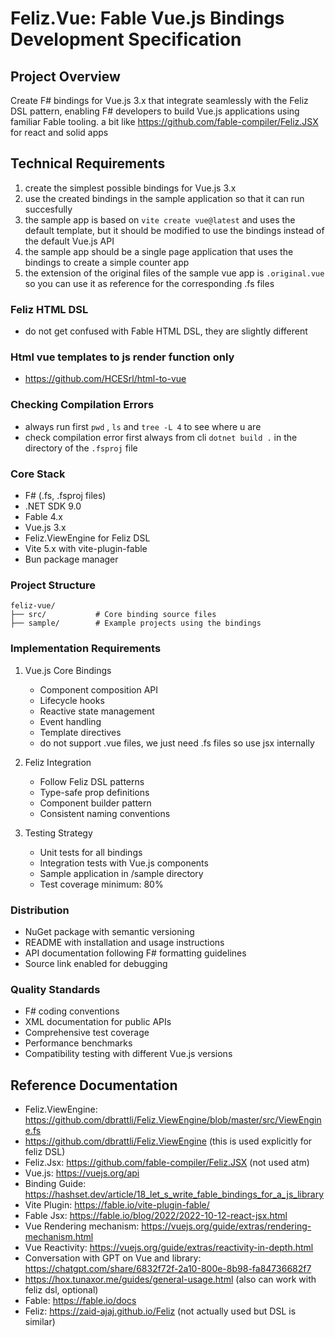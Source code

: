 # Feliz.Vue: Fable Vue.js Bindings Development Specification

## Project Overview
Create F# bindings for Vue.js 3.x that integrate seamlessly with the Feliz DSL pattern, enabling F# developers to build Vue.js applications using familiar Fable tooling.
a bit like https://github.com/fable-compiler/Feliz.JSX for react and solid apps

## Technical Requirements

1. create the simplest possible bindings for Vue.js 3.x
2. use the created bindings in the sample application so that it can run succesfully
3. the sample app is based on `vite create vue@latest` and uses the default template,
   but it should be modified to use the bindings instead of the default Vue.js API
4. the sample app should be a single page application that uses the bindings to create a simple counter app
5. the extension of the original files of the sample vue app is `.original.vue` so you can use it as reference for the corresponding .fs files

### Feliz HTML DSL
- do not get confused with Fable HTML DSL, they are slightly different

### Html vue templates to js render function only
- https://github.com/HCESrl/html-to-vue

### Checking Compilation Errors
- always run first `pwd` , `ls` and `tree -L 4` to see where u are
- check compilation error first always from cli `dotnet build .` in the directory of the `.fsproj` file

### Core Stack
- F# (.fs, .fsproj files)
- .NET SDK 9.0
- Fable 4.x
- Vue.js 3.x
- Feliz.ViewEngine for Feliz DSL
- Vite 5.x with vite-plugin-fable
- Bun package manager

### Project Structure
```
feliz-vue/
├── src/           # Core binding source files
├── sample/        # Example projects using the bindings
```

### Implementation Requirements
1. Vue.js Core Bindings
   - Component composition API
   - Lifecycle hooks
   - Reactive state management
   - Event handling
   - Template directives
   - do not support .vue files, we just need .fs files so use jsx internally

2. Feliz Integration
   - Follow Feliz DSL patterns
   - Type-safe prop definitions
   - Component builder pattern
   - Consistent naming conventions

3. Testing Strategy
   - Unit tests for all bindings
   - Integration tests with Vue.js components
   - Sample application in /sample directory
   - Test coverage minimum: 80%

### Distribution
- NuGet package with semantic versioning
- README with installation and usage instructions
- API documentation following F# formatting guidelines
- Source link enabled for debugging

### Quality Standards
- F# coding conventions
- XML documentation for public APIs
- Comprehensive test coverage
- Performance benchmarks
- Compatibility testing with different Vue.js versions

## Reference Documentation
- Feliz.ViewEngine: https://github.com/dbrattli/Feliz.ViewEngine/blob/master/src/ViewEngine.fs
- https://github.com/dbrattli/Feliz.ViewEngine (this is used explicitly for feliz DSL)
- Feliz.Jsx: https://github.com/fable-compiler/Feliz.JSX (not used atm)
- Vue.js: https://vuejs.org/api
- Binding Guide: https://hashset.dev/article/18_let_s_write_fable_bindings_for_a_js_library
- Vite Plugin: https://fable.io/vite-plugin-fable/
- Fable Jsx: https://fable.io/blog/2022/2022-10-12-react-jsx.html
- Vue Rendering mechanism: https://vuejs.org/guide/extras/rendering-mechanism.html
- Vue Reactivity: https://vuejs.org/guide/extras/reactivity-in-depth.html
- Conversation with GPT on Vue and library: https://chatgpt.com/share/6832f72f-2a10-800e-8b98-fa84736682f7
- https://hox.tunaxor.me/guides/general-usage.html (also can work with feliz dsl, optional)
- Fable: https://fable.io/docs
- Feliz: https://zaid-ajaj.github.io/Feliz (not actually used but DSL is similar)
